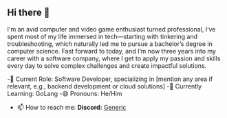 ## Hi there 👋
  I'm an avid computer and video game enthusiast turned professional, I’ve spent most of my life immersed in tech—starting with tinkering and troubleshooting, which naturally led me to pursue a bachelor’s degree in computer science. Fast forward to today, and I’m now three years into my career with a software company, where I get to apply my passion and skills every day to solve complex challenges and create impactful solutions.

  -💼 Current Role: Software Developer, specializing in [mention any area if relevant, e.g., backend development or cloud solutions]
  -🌱 Currently Learning: GoLang
  -😄 Pronouns: He/Him
  - 📫 How to reach me: **Discord:** [Generic](https://discord.com/users/187105028513857536)


<!--
**GenericDrugs/GenericDrugs** is a ✨ _special_ ✨ repository because its `README.md` (this file) appears on your GitHub profile.

Here are some ideas to get you started:

- 🔭 I’m currently working on ...
- 🌱 I’m currently learning ...
- 👯 I’m looking to collaborate on ...
- 🤔 I’m looking for help with ...
- 💬 Ask me about ...
- 📫 How to reach me: ...
- 😄 Pronouns: ...
- ⚡ Fun fact: ...
-->
